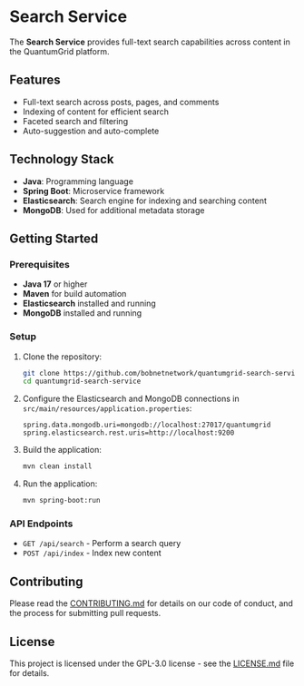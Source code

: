# Search Service

The **Search Service** provides full-text search capabilities across content in the QuantumGrid platform.

## Features

- Full-text search across posts, pages, and comments
- Indexing of content for efficient search
- Faceted search and filtering
- Auto-suggestion and auto-complete

## Technology Stack

- **Java**: Programming language
- **Spring Boot**: Microservice framework
- **Elasticsearch**: Search engine for indexing and searching content
- **MongoDB**: Used for additional metadata storage

## Getting Started

### Prerequisites

- **Java 17** or higher
- **Maven** for build automation
- **Elasticsearch** installed and running
- **MongoDB** installed and running

### Setup

1. Clone the repository:
    ```bash
    git clone https://github.com/bobnetnetwork/quantumgrid-search-service.git
    cd quantumgrid-search-service
    ```

2. Configure the Elasticsearch and MongoDB connections in `src/main/resources/application.properties`:
    ```
    spring.data.mongodb.uri=mongodb://localhost:27017/quantumgrid
    spring.elasticsearch.rest.uris=http://localhost:9200
    ```

3. Build the application:
    ```bash
    mvn clean install
    ```

4. Run the application:
    ```bash
    mvn spring-boot:run
    ```

### API Endpoints

- `GET /api/search` - Perform a search query
- `POST /api/index` - Index new content

## Contributing

Please read the [CONTRIBUTING.md](https://github.com/bobnetnetwork/quantumgrid/blob/main/CONTRIBUTING.md) for details on our code of conduct, and the process for submitting pull requests.

## License

This project is licensed under the GPL-3.0 license - see the [LICENSE.md](https://github.com/bobnetnetwork/quantumgrid/blob/main/LICENSE.md) file for details.

